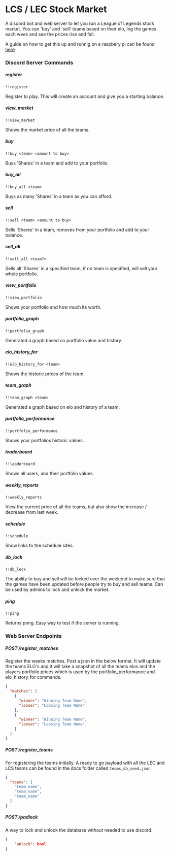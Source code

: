 # LCS / LEC Stock Market

A discord bot and web server to let you run a League of Legends stock market. You can 'buy' and 'sell' teams based on their elo, log the games each week and see the prices rise and fall.

A guide on how to get this up and runnig on a raspbery pi can be found [here](./docs/pi_setup.md)

### Discord Server Commands

##### register
```
!!register
```
Register to play. This will create an account and give you a starting balance.

##### view_market
```
!!view_market
```
Shows the market price of all the teams.

##### buy
```
!!buy <team> <amount to buy>
```
Buys 'Shares' in a team and add to your portfolio.

##### buy_all
```
!!buy_all <team>
```
Buys as many 'Shares' in a team as you can afford.

##### sell
```
!!sell <team> <amount to buy>
```
Sells 'Shares' in a team, removes from your portfolio and add to your balance.

##### sell_all
```
!!sell_all <team?>
```
Sells all 'Shares' in a specified team, if no team is specified, will sell your whole portfolio.

##### view_portfolio
```
!!view_portfolio
```
Shows your portfolio and how much its worth.

##### portfolio_graph
```
!!portfolio_graph
``` 
Generated a graph based on portfolio value and history.

##### elo_history_for
```
!!elo_history_for <team>
```
Shows the historic prices of the team.

##### team_graph
```
!!team_graph <team>
```
Generated a graph based on elo and history of a team.

##### portfolio_performance
```
!!portfolio_performance
```
Shows your portfolios historic values.

##### leaderboard
```
!!leaderboard
```
Shows all users, and their portfolio values.

##### weekly_reports
```
!!weekly_reports
```
View the current price of all the teams, but also show the increase / decrease from last week.

##### schedule
```
!!schedule
```
Show links to the schedule sites.

##### db_lock
```
!!db_lock
```
The ability to buy and sell will be locked over the weekend to make sure that the games have been updated before people try to buy and sell teams.
Can be used by admins to lock and unlock the market.

##### ping
```
!!ping
```
Returns pong. Easy way to test if the server is running.


### Web Server Endpoints

##### POST /register_matches
Register the weeks matches. Post a json in the below format. It will update the teams ELO's and it will take a snapshot of all the teams elos and the players portfolio prices which is used by the portfolio_performance and elo_history_for commands.

```JSON
{
  "matches": [
    {
      "winner": "Winning Team Name",
      "looser": "Loosing Team Name"
    },
    {
      "winner": "Winning Team Name",
      "looser": "Loosing Team Name"
    }
  ]
}
```

##### POST /register_teams
For registering the teams initially. A ready to go payload with all the LEC and LCS teams can be found in the docs folder called `teams_db_seed.json`

```JSON
{
  "teams": [
    "team_name",
    "team_name",
    "team_name"
  ]
}
```

##### POST /padlock
A way to lock and unlock the database without needed to use discord.

```JSON
{
	"unlock": bool
}
```
